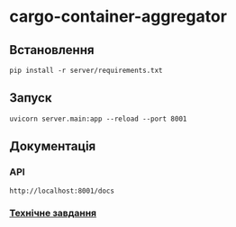 # cargo-container-aggregator

## Встановлення
```
pip install -r server/requirements.txt
```

## Запуск
```
uvicorn server.main:app --reload --port 8001
```

## Документація 

### API
```
http://localhost:8001/docs
```

### [Технічне завдання](docs/technical-task.md)